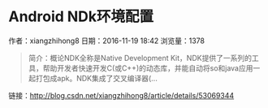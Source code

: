 # Android NDk环境配置
作者：xiangzhihong8
日期：2016-11-19 18:42
浏览量：1378
> 简介：概论NDK全称是Native Development Kit，NDK提供了一系列的工具，帮助开发者快速开发C(或C++)的动态库，并能自动将so和java应用一起打包成apk。NDK集成了交叉编译器(...

 链接：http://blog.csdn.net/xiangzhihong8/article/details/53069344
